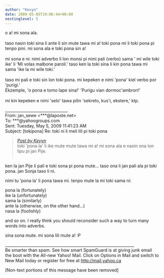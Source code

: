 ```yaml
---
author: "Kevyn"
date: 2009-05-05T19:06:44+00:00
nestinglevel: 5
---
```

o a! mi sona ala.  
   
taso nasin toki sina li ante li sin mute tawa mi a! toki pona mi li toki pona pi tenpo pini. mi sona ala e toki pona sin a!  
   
mi sona e ni: nimi adverbo li lon monsi pi nimi pali (verbo) sama ' mi wile toki ike' li 'Mi volas malbone paroli.' taso ken la toki sina li kin pona tawa mi sama 'ike la mi wile toki.'  
   
taso mi pali e toki sin lon toki pona. mi kepeken e nimi 'pona' kiel verbo por 'purigi.'  
Ekzemple, 'o pona e tomo lape sina!' 'Purigu vian dormoc'ambron!'  
   
mi kin kepeken e nimi 'selo' tawa pilin 'sekreto, kus'i, ekstere,' ktp.  
  
  
  
  
\_\_\_\_\_\_\_\_\_\_\_\_\_\_\_\_\_\_\_\_\_\_\_\_\_\_\_\_\_\_\_\_  
From: jan\_sewe <\*\*\*@laposte.net>  
To: \*\*\*@yahoogroups.com  
Sent: Tuesday, May 5, 2009 11:41:23 AM  
Subject: \[tokipona\] Re: toki ni li meli lili pi toki pona  

> [_Post by Kevyn_](/M5BuZ8CN/toki-ni-li-meli-lili-pi-toki-pona#post4)  
> toki 'pona la' li ike mute mute tawa mi a! mi sona ala e nasin ona lon lipu pi jan Pije.  
>    
> 

ken la jan Pije li pali e toki sona pi pona mute... taso ona li jan pali ala pi toki pona. jan Sonja taso li ni.  
  
nimi tu 'pona la' li pona tawa mi. tenpo mute la mi toki sama ni:  
  
pona la (fortunately)  
ike la (unfortunately)  
sama la (similarly)  
ante la (otherwise, on the other hand...)  
nasa la (foolishly)  
  
and so on. I really think you should reconsider such a way to turn many words into adverbs.  
  
  
  
  
sina sona mute. mi sona lili mute a! :P  
  
  
  
\_\_\_\_\_\_\_\_\_\_\_\_\_\_\_\_\_\_\_\_\_\_\_\_\_\_\_\_\_\_\_\_\_\_\_\_\_\_\_\_\_\_\_\_\_\_\_\_\_\_\_\_\_\_\_\_\_\_\_\_\_\_\_\_\_\_  
Be smarter than spam. See how smart SpamGuard is at giving junk email the boot with the All-new Yahoo! Mail. Click on Options in Mail and switch to New Mail today or register for free at http://mail.yahoo.ca  
  
\[Non-text portions of this message have been removed\]